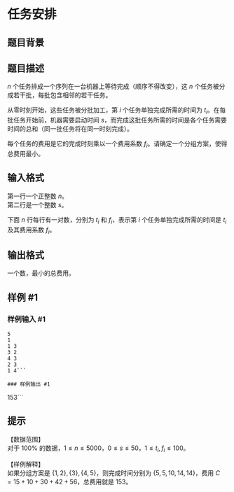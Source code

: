 # 任务安排

## 题目背景



## 题目描述

$n$ 个任务排成一个序列在一台机器上等待完成（顺序不得改变），这 $n$ 个任务被分成若干批，每批包含相邻的若干任务。  

从零时刻开始，这些任务被分批加工，第 $i$ 个任务单独完成所需的时间为 $t_i$。在每批任务开始前，机器需要启动时间 $s$，而完成这批任务所需的时间是各个任务需要时间的总和（同一批任务将在同一时刻完成）。  

每个任务的费用是它的完成时刻乘以一个费用系数 $f_i$。请确定一个分组方案，使得总费用最小。


## 输入格式

第一行一个正整数 $n$。  
第二行是一个整数 $s$。

下面 $n$ 行每行有一对数，分别为 $t_i$ 和 $f_i$，表示第 $i$ 个任务单独完成所需的时间是 $t_i$ 及其费用系数 $f_i$。


## 输出格式

一个数，最小的总费用。


## 样例 #1

### 样例输入 #1
```
5
1
1 3
3 2
4 3
2 3
1 4```

### 样例输出 #1

```
153```

## 提示

【数据范围】  
对于 $100\%$ 的数据，$1\le n \le 5000$，$0 \le s \le 50$，$1\le t_i,f_i \le 100$。

【样例解释】   
如果分组方案是 $\{1,2\},\{3\},\{4,5\}$，则完成时间分别为 $\{5,5,10,14,14\}$，费用 $C=15+10+30+42+56$，总费用就是 $153$。

